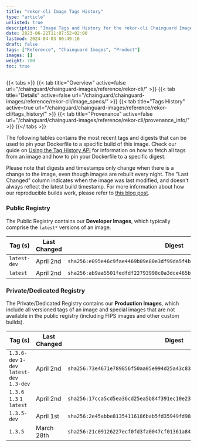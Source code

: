 ```yaml
---
title: "rekor-cli Image Tags History"
type: "article"
unlisted: true
description: "Image Tags and History for the rekor-cli Chainguard Image"
date: 2023-06-22T11:07:52+02:00
lastmod: 2024-04-03 00:49:16
draft: false
tags: ["Reference", "Chainguard Images", "Product"]
images: []
weight: 700
toc: true
---
```


{{< tabs >}}
{{< tab title="Overview" active=false url="/chainguard/chainguard-images/reference/rekor-cli/" >}}
{{< tab title="Details" active=false url="/chainguard/chainguard-images/reference/rekor-cli/image_specs/" >}}
{{< tab title="Tags History" active=true url="/chainguard/chainguard-images/reference/rekor-cli/tags_history/" >}}
{{< tab title="Provenance" active=false url="/chainguard/chainguard-images/reference/rekor-cli/provenance_info/" >}}
{{</ tabs >}}

The following tables contains the most recent tags and digests that can be used to pin your Dockerfile to a specific build of this image. Check our guide on [Using the Tag History API](/chainguard/chainguard-images/using-the-tag-history-api/) for information on how to fetch all tags from an image and how to pin your Dockerfile to a specific digest.

Please note that digests and timestamps only change when there is a change to the image, even though images are rebuilt every night. The "Last Changed" column indicates when the image was last modified, and doesn't always reflect the latest build timestamp. For more information about how our reproducible builds work, please refer to [this blog post](https://www.chainguard.dev/unchained/reproducing-chainguards-reproducible-image-builds).

### Public Registry
The Public Registry contains our **Developer Images**, which typically comprise the `latest*` versions of an image.

| Tag (s)       | Last Changed | Digest                                                                    |
|---------------|--------------|---------------------------------------------------------------------------|
|  `latest-dev` | April 2nd    | `sha256:e095e46c9fae4469b09e80e3df99da5f4bba2cc8f87be721e83ef701723344d7` |
|  `latest`     | April 2nd    | `sha256:ab9aa5501fedfdf22793998c0a3dce465b9c13fa9d8e09172b202644e3afbfa6` |


### Private/Dedicated Registry
The Private/Dedicated Registry contains our **Production Images**, which include all versioned tags of an image and special images that are not available in the public registry (including FIPS images and other custom builds).

| Tag (s)                                     | Last Changed | Digest                                                                    |
|---------------------------------------------|--------------|---------------------------------------------------------------------------|
|  `1.3.6-dev` `1-dev` `latest-dev` `1.3-dev` | April 2nd    | `sha256:73e4671e789856f50aa05e994d25a43c8312f4fd6439f05d4bb28cdef96ffa2f` |
|  `1.3.6` `1.3` `1` `latest`                 | April 2nd    | `sha256:17cca5cd5ea36cd25ea5b84f391ec10e23ed297bd54aab14f2d95419d791d441` |
|  `1.3.5-dev`                                | April 1st    | `sha256:2e45abbe81354116186bab5fd35949fd98ea1033250fc58c074fa05186fa2315` |
|  `1.3.5`                                    | March 28th   | `sha256:21c09126227ecf0fd3fa0047cf01361a8458185f170de99851efbec776598946` |


